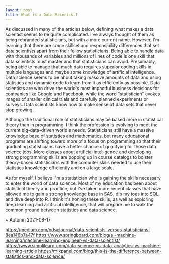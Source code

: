 ```yaml
---
layout: post
title: What is a Data Scientist?
---
```


As discussed in many of the articles below, defining what makes a data scientist seems to be quite complicated. I've always thought of them as being rebranded statisticians, but with a more current name. However, I'm learning that there are some skillset and responsibility differences that set data scientists apart from their fellow statisticians. Being able to handle data with thousands of variables and millions of lines of code is one skill that data scientists must master and that statisticians can avoid. Presumably, being able to manage that much data requires superior coding skills in multiple languages and maybe some knowledge of artificial intelligence. Data science seems to be about taking massive amounts of data and using statistics and dynamic code to learn from it as efficiently as possible. Data scientists are who drive the world's most impactful business decisions for companies like Google and Facebook, while the word "statistician" evokes images of smaller clinical trials and carefully planned experiments or surveys. Data scientists know how to make sense of data sets that never stop growing.

Although the traditional role of statisticians may be based more in statistical theory than in programming, I think the profession is evolving to meet the current big-data-driven world's needs. Statisticians still have a massive knowledge base of statistics and mathematics, but many educational programs are shifting toward more of a focus on programming so that their graduating statisticians have a better chance of qualifying for those data science jobs. More classes about artificial intelligence and developing strong programming skills are popping up in course catalogs to bolster theory-based statisticians with the computer skills needed to use their statistics knowledge efficiently and on a large scale.

As for myself, I believe I'm a statistician who is gaining the skills necessary to enter the world of data science. Most of my education has been about statistical theory and practice, but I've taken more recent classes that have allowed me to gain a strong knowledge base in SAS, dip my toes into SQL, and dive deep into R. I think it's honing these skills, as well as exploring deep learning and artificial intelligence, that will prepare me to walk the common ground between statistics and data science.

~ Autumn 2021-08-17

https://medium.com/odscjournal/data-scientists-versus-statisticians-8ea146b7a47f
https://www.springboard.com/blog/ai-machine-learning/machine-learning-engineer-vs-data-scientist/
https://www.simplilearn.com/data-science-vs-data-analytics-vs-machine-learning-article
https://mixpanel.com/blog/this-is-the-difference-between-statistics-and-data-science/
